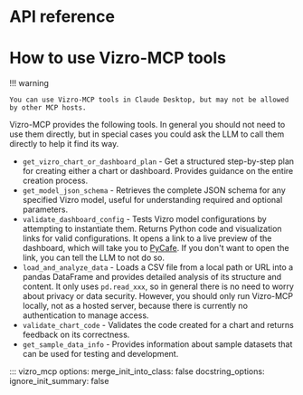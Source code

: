 # API reference

# How to use Vizro-MCP tools

!!! warning

    You can use Vizro-MCP tools in Claude Desktop, but may not be allowed by other MCP hosts.

Vizro-MCP provides the following tools. In general you should not need to use them directly, but in special cases you could ask the LLM to call them directly to help it find its way.

- `get_vizro_chart_or_dashboard_plan` - Get a structured step-by-step plan for creating either a chart or dashboard. Provides guidance on the entire creation process.
- `get_model_json_schema` - Retrieves the complete JSON schema for any specified Vizro model, useful for understanding required and optional parameters.
- `validate_dashboard_config` - Tests Vizro model configurations by attempting to instantiate them. Returns Python code and visualization links for valid configurations. It opens a link to a live preview of the dashboard, which will take you to [PyCafe](https://py.cafe). If you don't want to open the link, you can tell the LLM to not do so.
- `load_and_analyze_data` - Loads a CSV file from a local path or URL into a pandas DataFrame and provides detailed analysis of its structure and content. It only uses `pd.read_xxx`, so in general there is no need to worry about privacy or data security. However, you should only run Vizro-MCP locally, not as a hosted server, because there is currently no authentication to manage access.
- `validate_chart_code` - Validates the code created for a chart and returns feedback on its correctness.
- `get_sample_data_info` - Provides information about sample datasets that can be used for testing and development.




::: vizro_mcp
    options:
      merge_init_into_class: false
      docstring_options:
        ignore_init_summary: false


